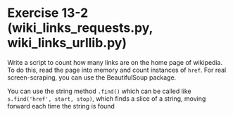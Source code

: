 # Exercise 13-2 (wiki_links_requests.py, wiki_links_urllib.py)

Write a script to count how many links are on the home page of wikipedia. To do this, read the page into memory and count instances of `href`.  For real 
screen-scraping, you can use the BeautifulSoup package.

You can use the string method `.find()` which can be called like `s.find('href', start, stop)`, which finds a slice of a string, moving forward each
time the string is found
